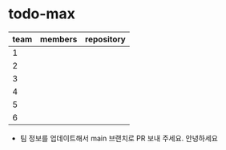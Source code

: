 # todo-max


| team | members                                        | repository                                       |
| ---- | ---------------------------------------------- | ------------------------------------------------ |
| 1    |                                                |                                                  |
| 2    |                                                |                                                  |
| 3    |  |  |
| 4    |  |  |
| 5    |  |  |
| 6    |  |  |

* 팀 정보를 업데이트해서 main 브랜치로 PR 보내 주세요.
안녕하세요